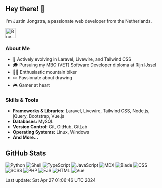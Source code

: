 ## Hey there! 👋

I'm Justin Jongstra, a passionate web developer from the Netherlands.

<a href='https://ko-fi.com/justinjongstra' target='_blank'><img height='32' style='border:0px;height:32px;' src='https://cdn.ko-fi.com/cdn/kofi2.png?v=3' border='0' alt='Buy Me a Coffee at ko-fi.com' /></a> 
<br>

### About Me
- 🌱 Actively evolving in Laravel, Livewire, and Tailwind CSS
- 🎓 Pursuing my MBO (VET) Software Developer diploma at [Rijn IJssel](https://www.rijnijssel.nl/)
- 🚵‍♂️ Enthusiastic mountain biker
- ✏️ Passionate about drawing
- 🎮 Gamer at heart

### Skills & Tools
- **Frameworks & Libraries:** Laravel, Livewire, Tailwind CSS, Node.js, jQuery, Bootstrap, Vue.js
- **Databases:** MySQL
- **Version Control:** Git, GitHub, GitLab
- **Operating Systems:** Linux, Windows
- **And More...**



## GitHub Stats
![Python](https://img.shields.io/badge/Python-.17%25-blue)
![Shell](https://img.shields.io/badge/Shell-.35%25-blue)
![TypeScript](https://img.shields.io/badge/TypeScript-.02%25-blue)
![JavaScript](https://img.shields.io/badge/JavaScript-12.10%25-blue)
![MDX](https://img.shields.io/badge/MDX-2.30%25-blue)
![Blade](https://img.shields.io/badge/Blade-24.81%25-blue)
![CSS](https://img.shields.io/badge/CSS-2.18%25-blue)
![SCSS](https://img.shields.io/badge/SCSS-2.08%25-blue)
![PHP](https://img.shields.io/badge/PHP-54.29%25-blue)
![EJS](https://img.shields.io/badge/EJS-.77%25-blue)
![HTML](https://img.shields.io/badge/HTML-.10%25-blue)
![Vue](https://img.shields.io/badge/Vue-.78%25-blue)

Last update: Sat Apr 27 01:06:46 UTC 2024

